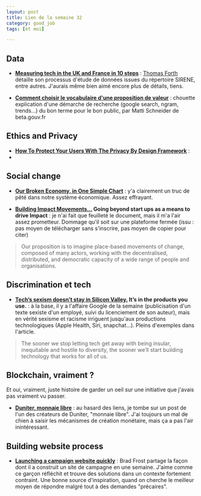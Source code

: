 ```yaml
---
layout: post
title: Lien de la semaine 32
category: good_job
tags: [et moi]

---
```




<!--more-->

## Data

- **[Measuring tech in the UK and France in 10 steps](http://tomforth.co.uk/measuringtech/)** : [Thomas Forth](https://twitter.com/thomasforth) détaille son processus d'étude de données issues du répertoire SIRENE, entre autres. J'aurais même bien aimé encore plus de détails, tiens.

- **[Comment choisir le vocabulaire d'une proposition de valeur](https://beta.gouv.fr/2017/07/21/comment-choisir-vocabulaire-proposition-valeur)** : chouette explication d'une démarche de recherche (google search, ngram, trends...) du bon terme pour le bon public, par Matti Schneider de beta.gouv.fr


## Ethics and Privacy

- **[How To Protect Your Users With The Privacy By Design Framework](https://www.smashingmagazine.com/2017/07/privacy-by-design-framework/)** :
-

## Social change

- **[Our Broken Economy, in One Simple Chart](https://www.nytimes.com/interactive/2017/08/07/opinion/leonhardt-income-inequality.html)** : y'a clairement un truc de pêté dans notre système économique. Assez effrayant.

- **[Building Impact Movements…](https://provocations.darkmatterlabs.org/building-impact-movements-ff5df8006d0d)
Going beyond start ups as a means to drive Impact** : je n'ai fait que feuilleté le document, mais il m'a l'air assez prometteur. Dommage qu'il soit sur une plateforme fermée (issu : pas moyen de télécharger sans s'inscrire, pas moyen de copier pour citer)

> Our proposition is to imagine place-based movements of change, composed of many actors, working with the decentralised, distributed, and democratic capacity of a wide range of people and organisations.

## Discrimination et tech

- **[Tech’s sexism doesn’t stay in Silicon Valley.](https://www.washingtonpost.com/news/posteverything/wp/2017/08/08/techs-sexism-doesnt-stay-in-silicon-valley-its-in-the-products-you-use/) It’s in the products you use.** : à la base, il y a l'affaire Google de la semaine (publicisation d'un texte sexiste d'un employé, suivi du licenciement de son auteur), mais en vérité sexisme et racisme irriguent jusqu'aux productions technologiques (Apple Health, Siri, snapchat...). Pleins d'exemples dans l'article.

> The sooner we stop letting tech get away with being insular, inequitable and hostile to diversity, the sooner we’ll start building technology that works for all of us.


## Blockchain, vraiment ?

Et oui, vraiment, juste histoire de garder un oeil sur une initiative que j'avais pas vraiment vu passer.

- **[Duniter, monnaie libre](https://duniter.org/fr/comprendre/)** : au hasard des liens, je tombe sur un post de l'un des créateurs de Duniter, "monnaie libre". J'ai toujours un mal de chien à saisir les mécanismes de création monétaire, mais ça a pas l'air inintéressant.

## Building website process

- **[Launching a campaign website quickly](http://bradfrost.com/blog/post/launching-a-campaign-website-quickly/)** : Brad Frost partage la façon dont il a construit un site de campagne en une semaine. J'aime comme ce garçon réfléchit et trouve des solutions dans un contexte fortement contraint. Une bonne source d'inspiration, quand on cherche le meilleur moyen de répondre malgré tout à des demandes "précaires".
